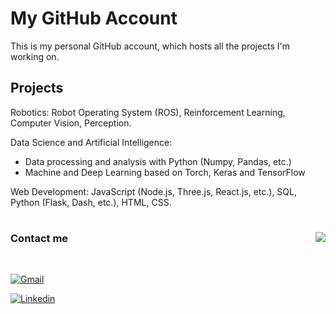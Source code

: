 # My GitHub Account

This is my personal GitHub account, which hosts all the projects I'm working on.
    
Projects
---
Robotics: Robot Operating System (ROS), Reinforcement Learning, Computer Vision, Perception.

Data Science and Artificial Intelligence:
* Data processing and analysis with Python (Numpy, Pandas, etc.)
* Machine and Deep Learning based on Torch, Keras and TensorFlow
      
Web Development: JavaScript (Node.js, Three.js, React.js, etc.), SQL, Python (Flask, Dash, etc.), HTML, CSS.

#

<img align="right" src="https://github-readme-stats.vercel.app/api?username=jonmartinezdeaguirre&show_icons=true&icon_color=a80000&text_color=505050&bg_color=e0e0e0&title_color=003f61&custom_title=Stats"/>

### Contact me

<br>

[![Gmail](https://img.shields.io/badge/-Outlook-red?style=for-the-badge&logo=maildotru&logoColor=white)](mailto:jon.martinezdeaguirre@outlook.com)

[![Linkedin](https://img.shields.io/badge/-LinkedIn-blue?style=for-the-badge&logo=Linkedin&logoColor=white)](https://www.linkedin.com/in/jon-martinez-de-aguirre-yeregui/)
